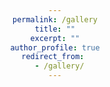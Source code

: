 ```yaml
---
permalink: /gallery
title: ""
excerpt: ""
author_profile: true
redirect_from: 
  - /gallery/
---
```


<!DOCTYPE html>
<html>
<head>
    <title>My Gallery</title>
    <style>
        /* 样式用于美化页面 */
        body {
            font-family: Arial, sans-serif;
            text-align: center;
        }

        .gallery-item {
            margin: 20px;
        }

        /* 样式用于布局图片、时间和事件 */
        .photo {
            display: block;
            margin: 0 auto;
            max-width: 100%;
            height: auto;
        }

        .time {
            font-size: 1.2em;
            font-weight: bold;
        }

        .event {
            font-style: italic;
        }
    </style>
</head>
<body>
    <h1>Welcome to My Gallery</h1>
    
    <!-- 第一张照片 -->
    <div class="gallery-item">
        <img src="photo1.jpg" alt="Photo 1" class="photo">
        <p class="time">2023年1月1日</p>
        <p class="event">我的生日派对</p>
    </div>

    <!-- 第二张照片 -->
    <div class="gallery-item">
        <img src="photo2.jpg" alt="Photo 2" class="photo">
        <p class="time">2023年5月15日</p>
        <p class="event">毕业典礼</p>
    </div>

    <!-- 添加更多照片和相关信息 -->
    
</body>
</html>
